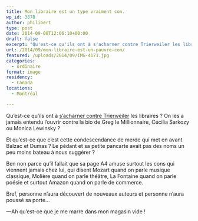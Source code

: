 ```yaml
---
title: Mon libraire est un type vraiment con.
wp_id: 3878
author: philibert
type: post
date: 2014-09-08T12:06:10+00:00
draft: false
excerpt: "Qu'est-ce qu'ils ont à s'acharner contre Trierweiler les libraires ? On les a jamais entendu l'ouvrir contre la bio de Greg le Millionnaire, Cécilia Sarkozy ou Monica Lewinsky ?"
url: /2014/09/mon-libraire-est-un-pauvre-con/
featured: /uploads/2014/09/IMG-4171.jpg
categories:
  - ordinaire
format: image
residency:
  - Canada
locations:
  - Montréal

---
```

Qu&rsquo;est-ce qu&rsquo;ils ont à <a href="https://golem13.fr/wp-content{{< aws >}}/uploads/2014/09/mercei-pour-ce-moment-libraires-revolte.jpg" target="_blank&quot;">s&rsquo;acharner contre Trierweiler</a> les libraires ? On les a jamais entendu l&rsquo;ouvrir contre la bio de Greg le Millionnaire, Cécilia Sarkozy ou Monica Lewinsky ?

Et qu&rsquo;est-ce que c&rsquo;est cette condescendance de merde qui met en avant Balzac et Dumas ? Le pédant et sa petite pancarte avait pas des noms un peu moins bateau à nous suggérer ?

Ben non parce qu&rsquo;il fallait que sa page A4 amuse surtout les cons qui viennent jamais chez lui, qui disent Mozart quand on parle musique classique, Molière quand on parle théâtre, La Fontaine quand on parle poésie et surtout Amazon quand on parle de commerce.

Bref, personne n&rsquo;aura découvert de nouveaux auteurs et personne n&rsquo;aura poussé sa porte&#8230;

—Ah qu&rsquo;est-ce que je me marre dans mon magasin vide !